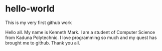 # hello-world
This is my very first github work

Hello all. My name is Kenneth Mark. I am a student of Computer Science from Kaduna Polytechnic.
I love programming so much and my quest has brought me to github. Thank you all.
